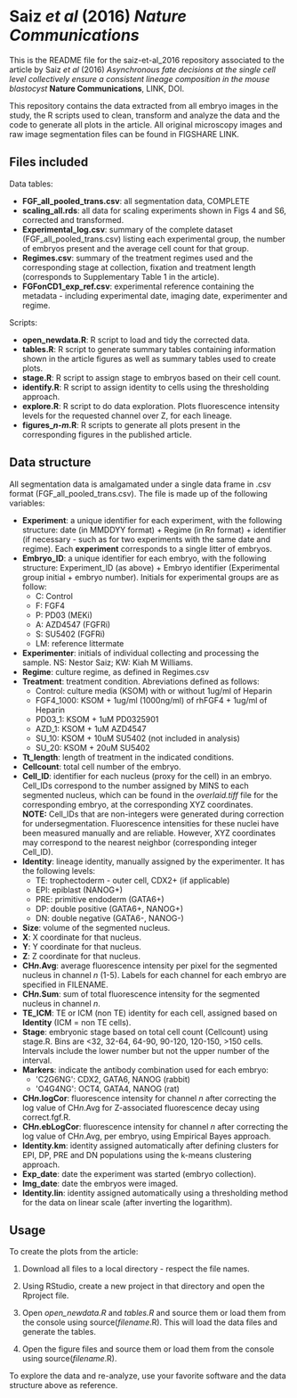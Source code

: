 # Saiz *et al* (2016) *Nature Communications*

This is the README file for the saiz-et-al_2016 repository associated to the article by Saiz *et al* (2016) *Asynchronous fate decisions at the single cell level collectively ensure a consistent lineage composition in the mouse blastocyst* **Nature Communications**, LINK, DOI.

This repository contains the data extracted from all embryo images in the study, the R scripts used to clean, transform and analyze the data and the code to generate all plots in the article.
All original microscopy images and raw image segmentation files can be found in FIGSHARE LINK.

## Files included

Data tables:
- **FGF_all_pooled_trans.csv**: all segmentation data, COMPLETE
- **scaling_all.rds**: all data for scaling experiments shown in Figs 4 and S6, corrected and transformed.
- **Experimental_log.csv**: summary of the complete dataset (FGF_all_pooled_trans.csv) listing each experimental group, the number of embryos present and the average cell count for that group.
- **Regimes.csv**: summary of the treatment regimes used and the corresponding stage at collection, fixation and treatment length (corresponds to Supplementary Table 1 in the article).
- **FGFonCD1_exp_ref.csv**: experimental reference containing the metadata - including experimental date, imaging date, experimenter and regime.

Scripts:
- **open_newdata.R**: R script to load and tidy the corrected data.
- **tables.R**: R script to generate summary tables containing information shown in the article figures as well as summary tables used to create plots.
- **stage.R**: R script to assign stage to embryos based on their cell count.
- **identify.R**: R script to assign identity to cells using the thresholding approach.
- **explore.R**: R script to do data exploration. Plots fluorescence intensity levels for the requested channel over Z, for each lineage.
- **figures_*n*-*m*.R**: R scripts to generate all plots present in the corresponding figures in the published article.

## Data structure

All segmentation data is amalgamated under a single data frame in .csv format (FGF_all_pooled_trans.csv). The file is made up of the following variables:
- **Experiment**: a unique identifier for each experiment, with the following structure: date (in MMDDYY format) + Regime (in R*n* format) + identifier (if necessary - such as for two experiments with the same date and regime). Each **experiment** corresponds to a single litter of embryos.
- **Embryo_ID**: a unique identifier for each embryo, with the following structure: Experiment_ID (as above) + Embryo identifier (Experimental group initial + embryo number). Initials for experimental groups are as follow:
	* C: Control
	* F: FGF4
	* P: PD03 (MEKi)
	* A: AZD4547 (FGFRi)
	* S: SU5402 (FGFRi)
	* LM: reference littermate
- **Experimenter**: initials of individual collecting and processing the sample. NS: Nestor Saiz; KW: Kiah M Williams.
- **Regime**: culture regime, as defined in Regimes.csv
- **Treatment**: treatment condition. Abreviations defined as follows:
	* Control: culture media (KSOM) with or without 1ug/ml of Heparin
	* FGF4_1000: KSOM + 1ug/ml (1000ng/ml)  of rhFGF4 + 1ug/ml of Heparin
	* PD03_1: KSOM + 1uM PD0325901
	* AZD_1: KSOM + 1uM AZD4547
	* SU_10: KSOM + 10uM SU5402 (not included in analysis)
	* SU_20: KSOM + 20uM SU5402
- **Tt_length**: length of treatment in the indicated conditions.
- **Cellcount**: total cell number of the embryo.
- **Cell_ID**: identifier for each nucleus (proxy for the cell) in an embryo. Cell_IDs correspond to the number assigned by MINS to each segmented nucleus, which can be found in the *overlaid.tiff* file for the corresponding embryo, at the corresponding XYZ coordinates.  
**NOTE:** Cell_IDs that are non-integers were generated during correction for undersegmentation. Fluorescence intensities for these nuclei have been measured manually and are reliable. However, XYZ coordinates may correspond to the nearest neighbor (corresponding integer Cell_ID).
- **Identity**: lineage identity, manually assigned by the experimenter. It has the following levels:
	* TE: trophectoderm - outer cell, CDX2+ (if applicable)
	* EPI: epiblast (NANOG+)
	* PRE: primitive endoderm (GATA6+)
	* DP: double positive (GATA6+, NANOG+)
	* DN: double negative (GATA6-, NANOG-)
- **Size**: volume of the segmented nucleus.
- **X**: X coordinate for that nucleus.
- **Y**: Y coordinate for that nucleus.
- **Z**: Z coordinate for that nucleus.
- **CH*n*.Avg**: average fluorescence intensity per pixel for the segmented nucleus in channel *n* (1-5). Labels for each channel for each embryo are specified in FILENAME.
- **CH*n*.Sum**: sum of total fluorescence intensity for the segmented nucleus in channel *n*.
- **TE_ICM**: TE or ICM (non TE) identity for each cell, assigned based on **Identity** (ICM = non TE cells).
- **Stage**: embryonic stage based on total cell count (Cellcount) using stage.R. Bins are <32, 32-64, 64-90, 90-120, 120-150, >150 cells. Intervals include the lower number but not the upper number of the interval.
- **Markers**: indicate the antibody combination used for each embryo:
	* 'C2G6NG': CDX2, GATA6, NANOG (rabbit)
	* 'O4G4NG': OCT4, GATA4, NANOG (rat)
- **CH*n*.logCor**: fluorescence intensity for channel *n* after correcting the log value of CH*n*.Avg for Z-associated fluorescence decay using correct.fgf.R.
- **CH*n*.ebLogCor**: fluorescence intensity for channel *n* after correcting the log value of CH*n*.Avg, per embryo, using Empirical Bayes approach.
- **Identity.km**: identity assigned automatically after defining clusters for EPI, DP, PRE and DN populations using the k-means clustering approach.
- **Exp_date**: date the experiment was started (embryo collection).
- **Img_date**: date the embryos were imaged.
- **Identity.lin**: identity assigned automatically using a thresholding method for the data on linear scale (after inverting the logarithm).

## Usage

To create the plots from the article:
1. Download all files to a local directory - respect the file names.
 
2. Using RStudio, create a new project in that directory and open the Rproject file.

3. Open *open_newdata.R* and *tables.R* and source them or load them from the console using source(*filename*.R). This will load the data files and generate the tables.

4. Open the figure files and source them or load them from the console using source(*filename*.R).

To explore the data and re-analyze, use your favorite software and the data structure above as reference.
